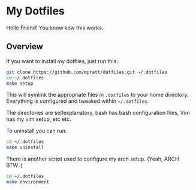 # My Dotfiles

Hello Friend! You know kow this works..

## Overview

If you want to install my dotfiles, just run this:

```sh
git clone https://github.com/mpratt/dotfiles.git ~/.dotfiles
cd ~/.dotfiles
make setup
```

This will symlink the appropriate files in `.dotfiles` to your home directory.
Everything is configured and tweaked within `~/.dotfiles`.

The directories are selfexplanatory, bash has bash configuration files, Vim has my vim setup, etc etc.

To uninstall you can run:

```sh
cd ~/.dotfiles
make uninstall
```

There is another script used to configure my arch setup. (Yeah, ARCH BTW..)
```sh
cd ~/.dotfiles
make environment
```
